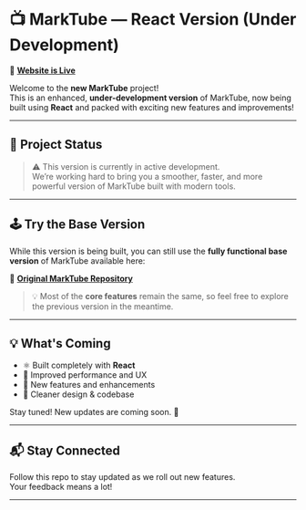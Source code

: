 # 📺 MarkTube — React Version (Under Development)
🔗 [**Website is Live**](https://marktube.netlify.app/) <!-- Replace # with actual repo link -->

Welcome to the **new MarkTube** project!  
This is an enhanced, **under-development version** of MarkTube, now being built using **React** and packed with exciting new features and improvements!

---

## 🚧 Project Status

> ⚠️ This version is currently in active development.  
We’re working hard to bring you a smoother, faster, and more powerful version of MarkTube built with modern tools.

---

## 🕹 Try the Base Version

While this version is being built, you can still use the **fully functional base version** of MarkTube available here:

🔗 [**Original MarkTube Repository**](https://github.com/MattMehta10/MarkTube-YouTube-Manager) <!-- Replace # with actual repo link -->

> 💡 Most of the **core features** remain the same, so feel free to explore the previous version in the meantime.

---

## 💡 What's Coming

- ⚛️ Built completely with **React**
- 🎯 Improved performance and UX
- 🔐 New features and enhancements
- 🌈 Cleaner design & codebase

Stay tuned! New updates are coming soon. 🚀

---


## 📬 Stay Connected

Follow this repo to stay updated as we roll out new features.  
Your feedback means a lot!

---

